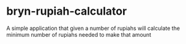 # bryn-rupiah-calculator
A simple application that given a number of rupiahs will calculate the minimum number of rupiahs needed to make that amount
